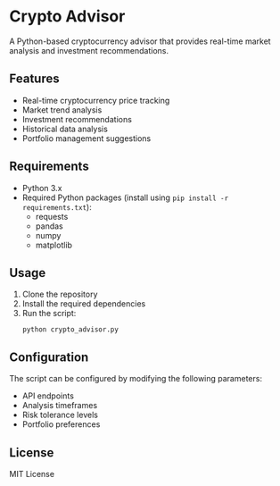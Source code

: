 # Crypto Advisor

A Python-based cryptocurrency advisor that provides real-time market analysis and investment recommendations.

## Features

- Real-time cryptocurrency price tracking
- Market trend analysis
- Investment recommendations
- Historical data analysis
- Portfolio management suggestions

## Requirements

- Python 3.x
- Required Python packages (install using `pip install -r requirements.txt`):
  - requests
  - pandas
  - numpy
  - matplotlib

## Usage

1. Clone the repository
2. Install the required dependencies
3. Run the script:
   ```
   python crypto_advisor.py
   ```

## Configuration

The script can be configured by modifying the following parameters:
- API endpoints
- Analysis timeframes
- Risk tolerance levels
- Portfolio preferences

## License

MIT License 
